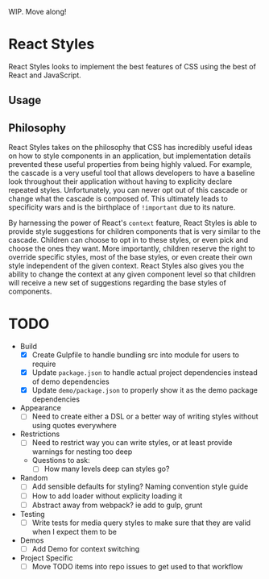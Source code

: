 WIP. Move along!

# React Styles

React Styles looks to implement the best features of CSS using the best of React and JavaScript.

## Usage

## Philosophy

React Styles takes on the philosophy that CSS has incredibly useful ideas on how to style components in an application, but implementation details prevented these useful properties from being highly valued. For example, the cascade is a very useful tool that allows developers to have a baseline look throughout their application without having to explicity declare repeated styles. Unfortunately, you can never opt out of this cascade or change what the cascade is composed of. This ultimately leads to specificity wars and is the birthplace of `!important` due to its nature.

By harnessing the power of React's `context` feature, React Styles is able to provide style suggestions for children components that is very similar to the cascade. Children can choose to opt in to these styles, or even pick and choose the ones they want. More importantly, children reserve the right to override specific styles, most of the base styles, or even create their own style independent of the given context. React Styles also gives you the ability to change the context at any given component level so that children will receive a new set of suggestions regarding the base styles of components.

# TODO

- Build
    - [x] Create Gulpfile to handle bundling src into module for users to require
    - [x] Update `package.json` to handle actual project dependencies instead of demo dependencies
    - [x] Update `demo/package.json` to properly show it as the demo package dependencies
- Appearance
    - [ ] Need to create either a DSL or a better way of writing styles without using quotes everywhere
- Restrictions
    - [ ] Need to restrict way you can write styles, or at least provide warnings for nesting too deep
    - Questions to ask:
        - [ ] How many levels deep can styles go?
- Random
    - [ ] Add sensible defaults for styling? Naming convention style guide
    - [ ] How to add loader without explicity loading it
    - [ ] Abstract away from webpack? ie add to gulp, grunt
- Testing
    - [ ] Write tests for media query styles to make sure that they are valid when I expect them to be
- Demos
    - [ ] Add Demo for context switching
- Project Specific
    - [ ] Move TODO items into repo issues to get used to that workflow